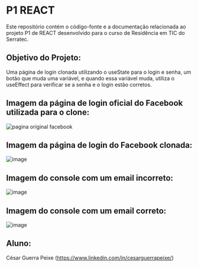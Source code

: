<h1>P1 REACT</h1>

Este repositório contém o código-fonte e a documentação relacionada ao projeto P1 de REACT desenvolvido para o curso de Residência em TIC do Serratec.

<h2>Objetivo do Projeto:</h2>

Uma página de login clonada utilizando o useState para o login e senha, um botão que muda uma variável, e quando essa variável muda, utiliza o useEffect para verificar se a senha e o login estão corretos.

<h2>Imagem da página de login oficial do Facebook utilizada para o clone:</h2>

![pagina original facebook](https://github.com/CesarGuerraPeixe/P1-REACT/assets/164147010/39855c25-8c2c-46c4-a050-5066f04601d4)

<h2>Imagem da página de login do Facebook clonada:</h2>

![image](https://github.com/CesarGuerraPeixe/P1-REACT/assets/164147010/24bcffae-5ccd-4c09-840e-6e87ba594c27)

<h2>Imagem do console com um email incorreto:</h2>

![image](https://github.com/CesarGuerraPeixe/P1-REACT/assets/164147010/fcb61610-e230-4f05-8c1e-86572fe28874)

<h2>Imagem do console com um email correto:</h2>

![image](https://github.com/CesarGuerraPeixe/P1-REACT/assets/164147010/9b1de6b7-eb05-4d5a-bc9c-fc340a9e7cf8)

<h2>Aluno:</h2>

César Guerra Peixe (https://www.linkedin.com/in/cesarguerrapeixe/)
